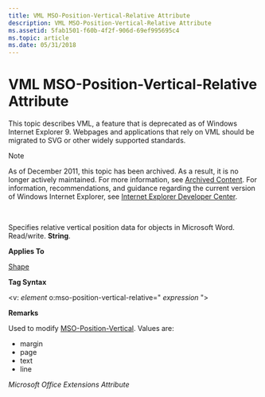 ```yaml
---
title: VML MSO-Position-Vertical-Relative Attribute
description: VML MSO-Position-Vertical-Relative Attribute
ms.assetid: 5fab1501-f60b-4f2f-906d-69ef995695c4
ms.topic: article
ms.date: 05/31/2018
---
```


# VML MSO-Position-Vertical-Relative Attribute

This topic describes VML, a feature that is deprecated as of Windows Internet Explorer 9. Webpages and applications that rely on VML should be migrated to SVG or other widely supported standards.

> [!Note]  
> As of December 2011, this topic has been archived. As a result, it is no longer actively maintained. For more information, see [Archived Content](https://docs.microsoft.com/previous-versions/windows/internet-explorer/ie-developer/). For information, recommendations, and guidance regarding the current version of Windows Internet Explorer, see [Internet Explorer Developer Center](https://msdn.microsoft.com/ie/).

 

Specifies relative vertical position data for objects in Microsoft Word. Read/write. **String**.

**Applies To**

[Shape](shape-element--vml.md)

**Tag Syntax**

<v: *element* o:mso-position-vertical-relative=" *expression* ">

**Remarks**

Used to modify [MSO-Position-Vertical](msdn-online-vml-mso-position-vertical-attribute.md). Values are:

-   margin
-   page
-   text
-   line

*Microsoft Office Extensions Attribute*

 

 




